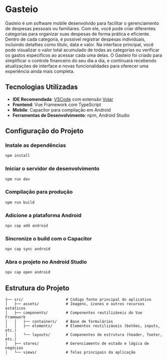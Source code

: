 # Gasteio

Gasteio é um software mobile desenvolvido para facilitar o gerenciamento de despesas pessoais ou familiares. Com ele, você pode criar diferentes categorias para organizar suas despesas de forma prática e eficiente. Dentro de cada categoria, é possível registrar despesas individuais, incluindo detalhes como título, data e valor. Na interface principal, você pode visualizar o valor total acumulado de todas as categorias ou verificar os gastos específicos ao acessar cada uma delas. 
O Gasteio foi criado para simplificar o controle financeiro do seu dia a dia, e continuará recebendo atualizações de interface e novas funcionalidades para oferecer uma experiência ainda mais completa.

## Tecnologias Utilizadas

- **IDE Recomendada**: [VSCode](https://code.visualstudio.com/) com extensão [Volar](https://marketplace.visualstudio.com/items?itemName=Vue.volar)
- **Frontend**: Vue Framework com TypeScript
- **Mobile**: Capacitor para compilação em Android
- **Ferramentas de Desenvolvimento**: npm, Android Studio

## Configuração do Projeto

### Instale as dependências
```sh
npm install
```
### Iniciar o servidor de desenvolvimento
```sh
npm run dev
```
### Compilação para produção
```sh
npm run build
```

### Adicione a plataforma Android
```sh
npx cap add android
```
### Sincronize o build com o Capacitor
```sh
npx cap sync android
```

### Abra o projeto no Android Studio
```sh
npx cap open android
```

## Estrutura do Projeto
```
├── src/                   # Código fonte principal do aplicativo
│   ├── assets/            # Imagens, ícones e outros recursos estáticos
│   ├── components/        # Componentes reutilizáveis do Vue Framework
│   │   ├── containers/    # Base de formulários
│   │   ├── elements/      # Elementos reutilizáveis (botões, inputs, etc.)
│   │   └── layouts/       # Componentes de estrutura (header, footer, etc.)
│   ├── stores/            # Gerenciamento de estado e lógica de negócios
│   └── views/             # Telas principais da aplicação
```
